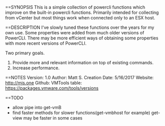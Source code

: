 
==SYNOPSIS
  This is a simple collection of powercli functions which improve on the built-in powercli functions.
  Primarily intended for collecting from vCenter but most things work when connected only to an ESX host.


==DESCRIPTION
  I've slowly tuned these functions over the years for my own use. Some properties were added from much older
  versions of PowerCLI. There may be more efficient ways of obtaining some properties with more recent versions
  of PowerCLI.

  Two primary goals.
  1) Provide more and relevant information on top of existing commands.
  2) Increase performance.

==NOTES
  Version:        1.0
  Author:         Matt S.
  Creation Date:  5/16/2017
  Website:        http://mjs.one
  Github:
  VMTools table:  https://packages.vmware.com/tools/versions

==TODO
 - allow pipe into get-vmB
 - find faster methods for slower functions(get-vmbhost for example)
   get-view may be faster in some cases
